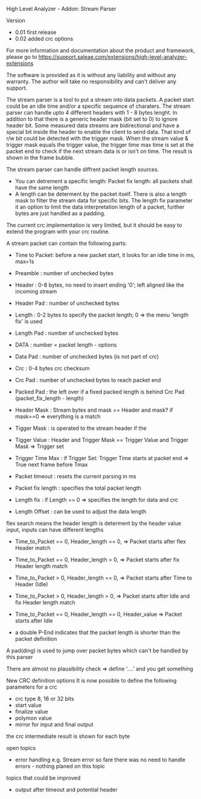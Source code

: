 High Level Analyzer - Addon: Stream Parser

Version 
- 0.01 first release
- 0.02 added crc options 

For more information and documentation about the product and framework, please go to
https://support.saleae.com/extensions/high-level-analyzer-extensions

The software is provided as it is without any liability and without any warranty.
The author will take no responsibility and can't deliver any support.

The stream parser is a tool to put a stream into data packets. A packet start could be an idle time and/or a specific sequence of charaters. The stream parser can handle upto 4 different headers with 1 - 8 bytes lenght. In addition to that there is a generic header mask (bit set to 0) to ignore header bit. Some measured data streams are bidirectional and have a special bit inside the header to enable the client to send data. That kind of r/w bit could be detected with the trigger mask. When the stream value & trigger mask equals the trigger value, the trigger time max time is set at the packet end to check if the next stream data is or isn't on time. The result is shown in the frame bubble.

The stream parser can handle diffrent packet length sources. 
- You can detrement a specific length: Packet fix length: all packets shall have the same length
- A length can be determent by the packet itself. There is also a length mask to filter the stream data for specific bits.
The length fix parameter it an option to limit the data interpretation length of a packet, further bytes are just handled as a padding.

The current crc implementation is very limited, but it should be easy to extend the program with your crc routine. 

A stream packet can contain the following parts:
- Time to Packet: before a new packet start, it looks for an idle time in ms, max=1s
- Preamble      : number of unchecked bytes
- Header        : 0-8 bytes, no need to insert ending '0'; left aligned like the incoming stream
- Header Pad    : number of unchecked bytes
- Length        : 0-2 bytes to specify the packet length; 0 => the menu 'length fix' is used  
- Length Pad    : number of unchecked bytes
- DATA          : number = packet length - options
- Data Pad      : number of unchecked bytes (is not part of crc)
- Crc           : 0-4 bytes crc checksum
- Crc Pad       : number of unchecked bytes to reach packet end
- Packed Pad    : the left over if a fixed packed length is behind Crc Pad (packet_fix_length - length)

- Header Mask   : Stream bytes and mask == Header and mask? if mask==0 => everything is a match
- Tigger Mask   : is operated to the stream header if the
- Tigger Value  : Header and Trigger Mask == Trigger Value and Trigger Mask => Trigger set
- Trigger Time Max  : if Trigger Set: Trigger Time starts at packet end => True next frame before Tmax
- Packet timeout    : resets the current parsing in ms
- Packet fix length : specifies the total packet length
- Length fix        : if Length == 0 => specifies the length for data and crc
- Length Offset     : can be used to adjust the data length

flex search means the header length is determent by the header value input, inputs can have different lengths
- Time_to_Packet == 0, Header_length == 0,  => Packet starts after flex Header match
- Time_to_Packet == 0, Header_length >  0,  => Packet starts after fix Header length match
- Time_to_Packet >  0, Header_length == 0,  => Packet starts after Time to Header (Idle)
- Time_to_Packet >  0, Header_length >  0,  => Packet starts after Idle and fix Header length match

- Time_to_Packet == 0, Header_length == 0,  Header_value      => Packet starts after Idle
- a double P-End indicates that the packet length is shorter than the packet definition

A pad(ding) is used to jump over packet bytes which can't be handled by this parser
 
There are almost no plausibility check => define '....' and you get something

New CRC definition options
It is now possible to define the following parameters for a crc
- crc type 8, 16 or 32 bits
- start value
- finalize value
- polymon value
- mirror for input and final output

the crc intermediate result is shown for each byte

open topics
- error handling e.g. Stream error
  so fare there was no need to handle errors - nothing planed on this topic

topics that could be improved
- output after timeout and potential header
